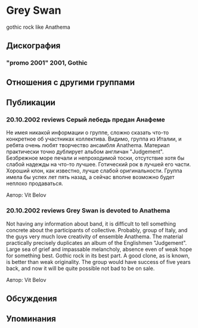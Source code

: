 # Grey Swan

gothic rock like Anathema

## Дискография

### "promo 2001" 2001, Gothic




## Отношения с другими группами


## Публикации

### 20.10.2002 reviews Серый лебедь предан Анафеме

<p>Не имея никакой информации о группе, сложно сказать что-то конкретное об участниках коллектива. Видимо, группа из Италии, и ребята очень любят творчество ансамбля Anathema. Материал практически точно дублирует альбом англичан "Judgement". Безбрежное море печали и непроходимой тоски, отсутствие хотя бы слабой надежды на что-то лучшее. Готический рок в лучшей его части. Хороший клон, как известно, лучше слабой оригинальности. Группа имела бы успех лет пять назад, а сейчас вполне возможно будет неплохо продаваться.</p>

Автор: Vit Belov

### 20.10.2002 reviews Grey Swan is devoted to Anathema

<p>Not having any information about band, it is difficult to tell something concrete about the participants of collective. Probably, group of Italy, and the guys very much love creativity of ensemble Anathema. The material practically precisely duplicates an album of the Englishmen "Judgement". Large sea of grief and impassable melancholy, absence even of weak hope for something best. Gothic rock in its best part. A good clone, as is known, is better than weak originality. The group would have success of five years back, and now it will be quite possible not bad to be on sale.</p>

Автор: Vit Belov


## Обсуждения


## Упоминания

